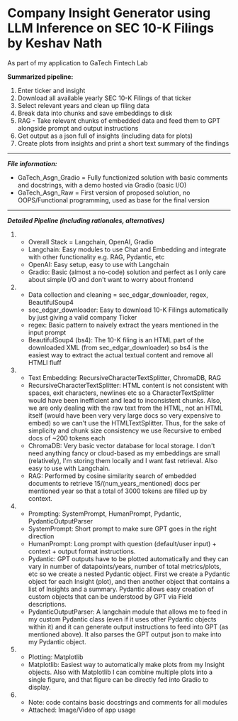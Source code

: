 # Company Insight Generator using LLM Inference on SEC 10-K Filings by Keshav Nath
As part of my application to GaTech Fintech Lab

**Summarized pipeline:**

1. Enter ticker and insight
2. Download all available yearly SEC 10-K Filings of that ticker
3. Select relevant years and clean up filing data
4. Break data into chunks and save embeddings to disk
5. RAG - Take relevant chunks of embedded data and feed them to GPT alongside prompt and output instructions
6. Get output as a json full of insights (including data for plots)
7. Create plots from insights and print a short text summary of the findings

---

***File information:***
- GaTech_Asgn_Gradio = Fully functionized solution with basic comments and docstrings, with a demo hosted via Gradio (basic I/O)
- GaTech_Asgn_Raw = First version of proposed solution, no OOPS/Functional programming, used as base for the final version

---

***Detailed Pipeline (including rationales, alternatives)***

1. - Overall Stack = Langchain, OpenAI, Gradio
   - Langchain: Easy modules to use Chat and Embedding and integrate with other functionality e.g. RAG, Pydantic, etc
   - OpenAI: Easy setup, easy to use with Langchain
   - Gradio: Basic (almost a no-code) solution and perfect as I only care about simple I/O and don't want to worry about frontend


2. - Data collection and cleaning = sec_edgar_downloader, regex, BeautifulSoup4
   - sec_edgar_downloader: Easy to download 10-K Filings automatically by just giving a valid company Ticker
   - regex: Basic pattern to naively extract the years mentioned in the input prompt
   - BeautifulSoup4 (bs4): The 10-K filing is an HTML part of the downloaded XML (from sec_edgar_downloader) so bs4 is the easiest way to extract the actual textual content and remove all HTMLl fluff


3. - Text Embedding: RecursiveCharacterTextSplitter, ChromaDB, RAG
   - RecursiveCharacterTextSplitter: HTML content is not consistent with spaces, exit characters, newlines etc so a CharacterTextSplitter would have been inefficient and lead to inconsistent chunks. Also, we are only dealing with the raw text from the HTML, not an HTML itself (would have been very very large docs so very expensive to embed) so we can't use the HTMLTextSplitter. Thus, for the sake of simplicity and chunk size consistency we use Recursive to embed docs of ~200 tokens each
   - ChromaDB: Very basic vector database for local storage. I don't need anything fancy or cloud-based as my embeddings are small (relatively), I'm storing them locally and I want fast retrieval. Also easy to use with Langchain.
   - RAG: Performed by cosine similarity search of embedded documents to retrieve 15/(num_years_mentioned) docs per mentioned year so that a total of 3000 tokens are filled up by context.


4. - Prompting: SystemPrompt, HumanPrompt, Pydantic, PydanticOutputParser
   - SystemPrompt: Short prompt to make sure GPT goes in the right direction
   - HumanPrompt: Long prompt with question (default/user input) + context + output format instructions.
   - Pydantic: GPT outputs have to be plotted automatically and they can vary in number of datapoints/years, number of total metrics/plots, etc so we create a nested Pydantic object. First we create a Pydantic object for each Insight (plot), and then another object that contains a list of Insights and a summary. Pydantic allows easy creation of custom objects that can be understood by GPT via Field descriptions.
   - PydanticOutputParser: A langchain module that allows me to feed in my custom Pydantic class (even if it uses other Pydantic objects within it) and it can generate output instructions to feed into GPT (as mentioned above). It also parses the GPT output json to make into my Pydantic object.


5. - Plotting: Matplotlib
   - Matplotlib: Easiest way to automatically make plots from my Insight objects. Also with Matplotlib I can combine multiple plots into a single figure, and that figure can be directly fed into Gradio to display.


6. - Note: code contains basic docstrings and comments for all modules
   - Attached: Image/Video of app usage


